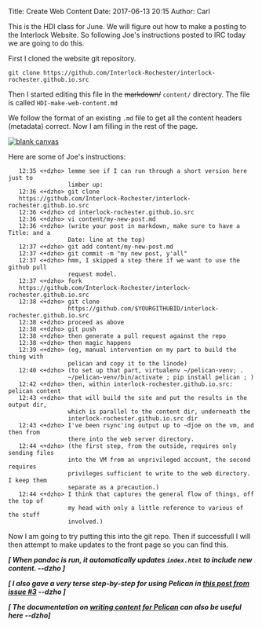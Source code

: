 Title: Create Web Content
Date: 2017-06-13 20:15
Author: Carl

This is the HDI class for June. We will figure out how to make 
a posting to the Interlock Website. So following Joe's instructions
posted to IRC today we are going to do this.

First I cloned the website git repository.

    git clone https://github.com/Interlock-Rochester/interlock-rochester.github.io.src

Then I started editing this file in the <s>markdown/</s> ```content/``` directory. The file
is called ```HDI-make-web-content.md```

We follow the format of an existing ```.md``` file to get all the content
headers (metadata) correct. Now I am filling in the rest of the page.

[![blank canvas]({filename}wp-uploads/2013/12/100_2677-300x225.jpg)]({filename}wp-uploads/2013/12/100_2677.jpg)

Here are some of Joe's instructions:


       12:35 <+dzho> lemme see if I can run through a short version here just to 
                     limber up:
       12:36 <+dzho> git clone 
       https://github.com/Interlock-Rochester/interlock-rochester.github.io.src
       12:36 <+dzho> cd interlock-rochester.github.io.src
       12:36 <+dzho> vi content/my-new-post.md
       12:36 <+dzho> (write your post in markdown, make sure to have a Title: and a 
                     Date: line at the top)
       12:37 <+dzho> git add content/my-new-post.md
       12:37 <+dzho> git commit -m "my new post, y'all"
       12:37 <+dzho> hmm, I skipped a step there if we want to use the github pull 
                     request model.
       12:37 <+dzho> fork 
       https://github.com/Interlock-Rochester/interlock-rochester.github.io.src
       12:38 <+dzho> git clone 
                     https://github.com/$YOURGITHUBID/interlock-rochester.github.io.src
       12:38 <+dzho> proceed as above
       12:38 <+dzho> git push
       12:38 <+dzho> then generate a pull request against the repo
       12:38 <+dzho> then magic happens
       12:39 <+dzho> (eg, manual intervention on my part to build the thing with 
                     pelican and copy it to the linode)
       12:40 <+dzho> (to set up that part, virtualenv ~/pelican-venv; . 
                     ~/pelican-venv/bin/activate ; pip install pelican ; )
       12:42 <+dzho> then, within interlock-rochester.github.io.src: pelican content
       12:43 <+dzho> that will build the site and put the results in the output dir, 
                     which is parallel to the content dir, underneath the 
                     interlock-rochester.github.io.src dir
       12:43 <+dzho> I've been rsync'ing output up to ~djoe on the vm, and then from 
                     there into the web server directory.
       12:44 <+dzho> (the first step, from the outside, requires only sending files 
                     into the VM from an unprivileged account, the second requires 
                     privileges sufficient to write to the web directory. I keep them 
                     separate as a precaution.)
       12:44 <+dzho> I think that captures the general flow of things, off the top of 
                     my head with only a little reference to various of the stuff 
                     involved.)


Now I am going to try putting this into the git repo. Then if successfull
I will then attempt to make updates to the front page so you can find this.

***[ When pandoc is run, it automatically updates ```index.html``` to include new content. --dzho ]***

***[ I also gave a very terse step-by-step for using Pelican in [this post from issue #3](https://github.com/Interlock-Rochester/interlock-rochester.github.io.src/issues/3#issue-213828111) --dzho ]***

***[ The documentation on [writing content for Pelican](http://docs.getpelican.com/en/3.6.3/content.html) can also be useful here --dzho]***

